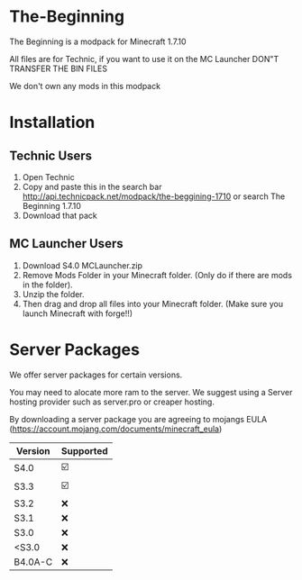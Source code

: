 # The-Beginning

The Beginning is a modpack for Minecraft 1.7.10

All files are for Technic, if you want to use it on the MC Launcher DON"T TRANSFER THE BIN FILES

We don't own any mods in this modpack

# Installation

## Technic Users

1. Open Technic
2. Copy and paste this in the search bar http://api.technicpack.net/modpack/the-beggining-1710
or search The Beginning 1.7.10
3. Download that pack

## MC Launcher Users

1. Download S4.0 MCLauncher.zip
2. Remove Mods Folder in your Minecraft folder. (Only do if there are mods in the folder).
3. Unzip the folder.
4. Then drag and drop all files into your Minecraft folder. (Make sure you launch Minecraft with forge!!)

# Server Packages

We offer server packages for certain versions.

You may need to alocate more ram to the server. We suggest using a Server hosting provider such as server.pro or creaper hosting.

By downloading a server package you are agreeing to mojangs EULA (https://account.mojang.com/documents/minecraft_eula)

| Version | Supported               |
| ------- | ----------------------- |
| S4.0    | :ballot_box_with_check: |
| S3.3    | :ballot_box_with_check: |
| S3.2    | :x:                     |
| S3.1    | :x:                     |
| S3.0    | :x:                     |
| <S3.0   | :x:                     |
| B4.0A-C | :x:                     |
